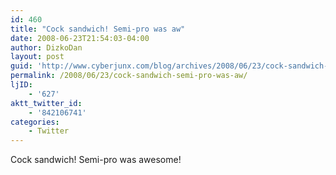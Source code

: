```yaml
---
id: 460
title: "Cock sandwich! Semi-pro was aw"
date: 2008-06-23T21:54:03-04:00
author: DizkoDan
layout: post
guid: 'http://www.cyberjunx.com/blog/archives/2008/06/23/cock-sandwich-semi-pro-was-aw/'
permalink: /2008/06/23/cock-sandwich-semi-pro-was-aw/
ljID:
    - '627'
aktt_twitter_id:
    - '842106741'
categories:
    - Twitter
---
```


Cock sandwich! Semi-pro was awesome!